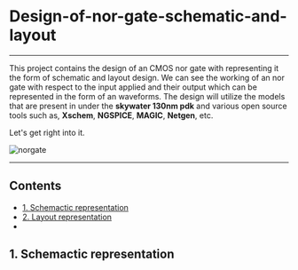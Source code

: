 # Design-of-nor-gate-schematic-and-layout
---
This project contains the design of an CMOS nor gate with representing it the form of schematic and layout design. We can see the working of an nor gate with respect to the input applied and their output which can be represented in the form of an waveforms. The design will utilize the models that are present in under the __skywater 130nm pdk__ and various open source tools such as, __Xschem__, __NGSPICE__, __MAGIC__, __Netgen__, etc.

Let's get right into it.

![norgate](https://github.com/user-attachments/assets/abd3ce4e-f494-49e2-bf3e-906f86f372b7)

---
## Contents
- [1. Schemactic representation](#1-Schemactic-representation)
- [2. Layout representation](#2-Layout-representation)
-

## 1. Schemactic representation

